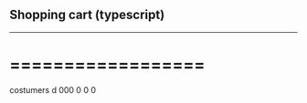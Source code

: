 ## Shopping cart (typescript)
---------------------------
==================
=================

costumers
d
000
0
0
0
